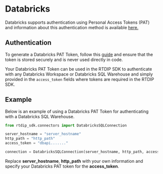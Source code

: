 # Databricks 

Databricks supports authentication using Personal Access Tokens (PAT) and information about this authentication method is available [here.](https://docs.databricks.com/dev-tools/api/latest/authentication.html)

## Authentication

To generate a Databricks PAT Token, follow this [guide](https://docs.databricks.com/dev-tools/api/latest/authentication.html#generate-a-personal-access-token) and ensure that the token is stored securely and is never used directly in code.

Your Databricks PAT Token can be used in the RTDIP SDK to authenticate with any Databricks Workspace or Databricks SQL Warehouse and simply provided in the `access_token` fields where tokens are required in the RTDIP SDK.

## Example

Below is an example of using a Databricks PAT Token for authenticating with a Databricks SQL Warehouse.

```python
from rtdip_sdk.connectors import DatabricksSQLConnection

server_hostname = "server_hostname"
http_path = "http_path"
access_token = "dbapi......."

connection = DatabricksSQLConnection(server_hostname, http_path, access_token)
```

Replace **server_hostname**, **http_path** with your own information and specify your Databricks PAT token for the **access_token**. 
